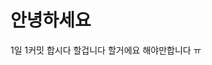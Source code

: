# 안녕하세요
1일 1커밋
합시다
할겁니다
할거에요
해야만합니다
ㅠ
<div align="center>

  ![jonghopark1014's github stats](https://github-readme-stats.vercel.app/api?username=jonghopark1014&show_icons=true)

</div>